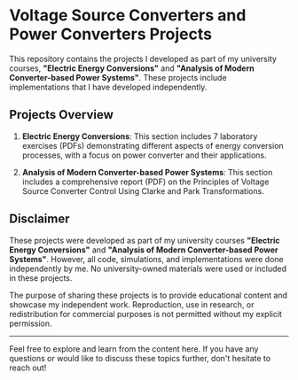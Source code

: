 # Voltage Source Converters and Power Converters Projects

This repository contains the projects I developed as part of my university courses, **"Electric Energy Conversions"** and **"Analysis of Modern Converter-based Power Systems"**. These projects include implementations that I have developed independently.

## Projects Overview

1. **Electric Energy Conversions**: This section includes 7 laboratory exercises (PDFs) demonstrating different aspects of energy conversion processes, with a focus on power converter and their applications.

2. **Analysis of Modern Converter-based Power Systems**: This section includes a comprehensive report (PDF) on the Principles of Voltage Source Converter Control Using Clarke and Park Transformations.

## Disclaimer
These projects were developed as part of my university courses **"Electric Energy Conversions"** and **"Analysis of Modern Converter-based Power Systems"**. However, all code, simulations, and implementations were done independently by me. No university-owned materials were used or included in these projects.

The purpose of sharing these projects is to provide educational content and showcase my independent work. Reproduction, use in research, or redistribution for commercial purposes is not permitted without my explicit permission.


---

Feel free to explore and learn from the content here. If you have any questions or would like to discuss these topics further, don't hesitate to reach out!

